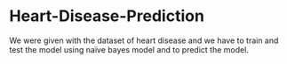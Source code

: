 # Heart-Disease-Prediction
We were given with the dataset of heart disease and we have to train and test the  model using naïve bayes model and to predict the model.
